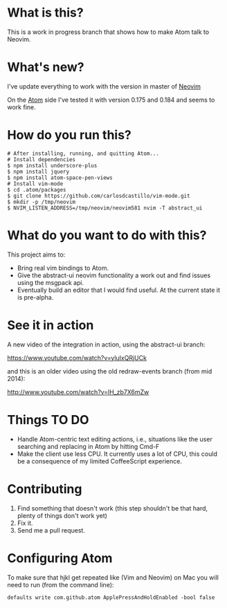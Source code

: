# What is this?

This is a work in progress branch that shows how to make Atom talk to Neovim.

# What's new?
I've update everything to work with the version in master of
[Neovim](http://github.com/neovim/neovim)

On the [Atom](https://atom.io/) side I've tested it with version 0.175 and
0.184 and seems to work fine.

# How do you run this?

    # After installing, running, and quitting Atom...
    # Install dependencies
    $ npm install underscore-plus
    $ npm install jquery
    $ npm install atom-space-pen-views
    # Install vim-mode
    $ cd .atom/packages
    $ git clone https://github.com/carlosdcastillo/vim-mode.git
    $ mkdir -p /tmp/neovim
    $ NVIM_LISTEN_ADDRESS=/tmp/neovim/neovim581 nvim -T abstract_ui

# What do you want to do with this?

This project aims to:

* Bring real vim bindings to Atom.
* Give the abstract-ui neovim functionality a work out and find issues using
the msgpack api.
* Eventually build an editor that I would find useful. At the current state it is
pre-alpha.

# See it in action

A new video of the integration in action, using the abstract-ui branch:

https://www.youtube.com/watch?v=yluIxQRjUCk

and this is an older video using the old redraw-events branch (from mid 2014):

http://www.youtube.com/watch?v=lH_zb7X6mZw

# Things TO DO

* Handle Atom-centric text editing actions, i.e., situations like the user
searching and replacing in Atom by hitting Cmd-F
* Make the client use less CPU. It currently uses a lot of CPU, this could be a
consequence of my limited CoffeeScript experience.

# Contributing

1. Find something that doesn't work (this step shouldn't be that hard, plenty
of things don't work yet)
2. Fix it. 
3. Send me a pull request.

# Configuring Atom
To make sure that hjkl get repeated like (Vim and Neovim) on Mac you will need to
run (from the command line):

    defaults write com.github.atom ApplePressAndHoldEnabled -bool false

